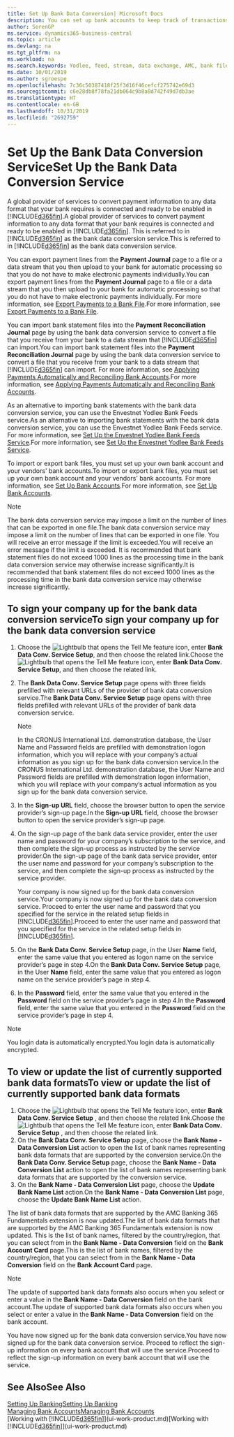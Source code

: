 ```yaml
---
title: Set Up Bank Data Conversion| Microsoft Docs
description: You can set up bank accounts to keep track of transactions and import or export bank feeds, such as Yodlee.
author: SorenGP
ms.service: dynamics365-business-central
ms.topic: article
ms.devlang: na
ms.tgt_pltfrm: na
ms.workload: na
ms.search.keywords: Yodlee, feed, stream, data exchange, AMC, bank file import, bank file export, re-export, bank transfer, AMC, bank data conversion service, funds transfer
ms.date: 10/01/2019
ms.author: sgroespe
ms.openlocfilehash: 7c36c50387418f25f3d16f46cefcf275742e69d3
ms.sourcegitcommit: c6e28db8f78fa21db064c9b8a8d742f49d7db3ae
ms.translationtype: HT
ms.contentlocale: en-GB
ms.lasthandoff: 10/31/2019
ms.locfileid: "2692759"
---
```

# <a name="set-up-the-bank-data-conversion-service"></a><span data-ttu-id="7516c-103">Set Up the Bank Data Conversion Service</span><span class="sxs-lookup"><span data-stu-id="7516c-103">Set Up the Bank Data Conversion Service</span></span>
<span data-ttu-id="7516c-104">A global provider of services to convert payment information to any data format that your bank requires is connected and ready to be enabled in [!INCLUDE[d365fin](includes/d365fin_md.md)].</span><span class="sxs-lookup"><span data-stu-id="7516c-104">A global provider of services to convert payment information to any data format that your bank requires is connected and ready to be enabled in [!INCLUDE[d365fin](includes/d365fin_md.md)].</span></span> <span data-ttu-id="7516c-105">This is referred to in [!INCLUDE[d365fin](includes/d365fin_md.md)] as the bank data conversion service.</span><span class="sxs-lookup"><span data-stu-id="7516c-105">This is referred to in [!INCLUDE[d365fin](includes/d365fin_md.md)] as the bank data conversion service.</span></span>

<span data-ttu-id="7516c-106">You can export payment lines from the **Payment Journal** page to a file or a data stream that you then upload to your bank for automatic processing so that you do not have to make electronic payments individually.</span><span class="sxs-lookup"><span data-stu-id="7516c-106">You can export payment lines from the **Payment Journal** page to a file or a data stream that you then upload to your bank for automatic processing so that you do not have to make electronic payments individually.</span></span> <span data-ttu-id="7516c-107">For more information, see [Export Payments to a Bank File](payables-how-export-payments-bank-file.md).</span><span class="sxs-lookup"><span data-stu-id="7516c-107">For more information, see [Export Payments to a Bank File](payables-how-export-payments-bank-file.md).</span></span>

<span data-ttu-id="7516c-108">You can import bank statement files into the **Payment Reconciliation Journal** page by using the bank data conversion service to convert a file that you receive from your bank to a data stream that [!INCLUDE[d365fin](includes/d365fin_md.md)] can import.</span><span class="sxs-lookup"><span data-stu-id="7516c-108">You can import bank statement files into the **Payment Reconciliation Journal** page by using the bank data conversion service to convert a file that you receive from your bank to a data stream that [!INCLUDE[d365fin](includes/d365fin_md.md)] can import.</span></span> <span data-ttu-id="7516c-109">For more information, see [Applying Payments Automatically and Reconciling Bank Accounts](receivables-apply-payments-auto-reconcile-bank-accounts.md).</span><span class="sxs-lookup"><span data-stu-id="7516c-109">For more information, see [Applying Payments Automatically and Reconciling Bank Accounts](receivables-apply-payments-auto-reconcile-bank-accounts.md).</span></span>

<span data-ttu-id="7516c-110">As an alternative to importing bank statements with the bank data conversion service, you can use the Envestnet Yodlee Bank Feeds service.</span><span class="sxs-lookup"><span data-stu-id="7516c-110">As an alternative to importing bank statements with the bank data conversion service, you can use the Envestnet Yodlee Bank Feeds service.</span></span> <span data-ttu-id="7516c-111">For more information, see [Set Up the Envestnet Yodlee Bank Feeds Service](bank-how-setup-bank-statement-service.md).</span><span class="sxs-lookup"><span data-stu-id="7516c-111">For more information, see [Set Up the Envestnet Yodlee Bank Feeds Service](bank-how-setup-bank-statement-service.md).</span></span>

<span data-ttu-id="7516c-112">To import or export bank files, you must set up your own bank account and your vendors' bank accounts.</span><span class="sxs-lookup"><span data-stu-id="7516c-112">To import or export bank files, you must set up your own bank account and your vendors' bank accounts.</span></span> <span data-ttu-id="7516c-113">For more information, see [Set Up Bank Accounts](bank-how-setup-bank-accounts.md).</span><span class="sxs-lookup"><span data-stu-id="7516c-113">For more information, see [Set Up Bank Accounts](bank-how-setup-bank-accounts.md).</span></span>

> [!NOTE]  
> <span data-ttu-id="7516c-114">The bank data conversion service may impose a limit on the number of lines that can be exported in one file.</span><span class="sxs-lookup"><span data-stu-id="7516c-114">The bank data conversion service may impose a limit on the number of lines that can be exported in one file.</span></span> <span data-ttu-id="7516c-115">You will receive an error message if the limit is exceeded.</span><span class="sxs-lookup"><span data-stu-id="7516c-115">You will receive an error message if the limit is exceeded.</span></span> <span data-ttu-id="7516c-116">It is recommended that bank statement files do not exceed 1000 lines as the processing time in the bank data conversion service may otherwise increase significantly.</span><span class="sxs-lookup"><span data-stu-id="7516c-116">It is recommended that bank statement files do not exceed 1000 lines as the processing time in the bank data conversion service may otherwise increase significantly.</span></span>

## <a name="to-sign-your-company-up-for-the-bank-data-conversion-service"></a><span data-ttu-id="7516c-117">To sign your company up for the bank data conversion service</span><span class="sxs-lookup"><span data-stu-id="7516c-117">To sign your company up for the bank data conversion service</span></span>
1. <span data-ttu-id="7516c-118">Choose the ![Lightbulb that opens the Tell Me feature](media/ui-search/search_small.png "Tell me what you want to do") icon, enter **Bank Data Conv. Service Setup**, and then choose the related link.</span><span class="sxs-lookup"><span data-stu-id="7516c-118">Choose the ![Lightbulb that opens the Tell Me feature](media/ui-search/search_small.png "Tell me what you want to do") icon, enter **Bank Data Conv. Service Setup**, and then choose the related link.</span></span>  
2. <span data-ttu-id="7516c-119">The **Bank Data Conv. Service Setup** page opens with three fields prefilled with relevant URLs of the provider of bank data conversion service.</span><span class="sxs-lookup"><span data-stu-id="7516c-119">The **Bank Data Conv. Service Setup** page opens with three fields prefilled with relevant URLs of the provider of bank data conversion service.</span></span>

    > [!NOTE]  
    >   <span data-ttu-id="7516c-120">In the CRONUS International Ltd. demonstration database, the User Name and Password fields are prefilled with demonstration logon information, which you will replace with your company’s actual information as you sign up for the bank data conversion service.</span><span class="sxs-lookup"><span data-stu-id="7516c-120">In the CRONUS International Ltd. demonstration database, the User Name and Password fields are prefilled with demonstration logon information, which you will replace with your company’s actual information as you sign up for the bank data conversion service.</span></span>
3. <span data-ttu-id="7516c-121">In the **Sign-up URL** field, choose the browser button to open the service provider’s sign-up page.</span><span class="sxs-lookup"><span data-stu-id="7516c-121">In the **Sign-up URL** field, choose the browser button to open the service provider’s sign-up page.</span></span>  
4. <span data-ttu-id="7516c-122">On the sign-up page of the bank data service provider, enter the user name and password for your company’s subscription to the service, and then complete the sign-up process as instructed by the service provider.</span><span class="sxs-lookup"><span data-stu-id="7516c-122">On the sign-up page of the bank data service provider, enter the user name and password for your company’s subscription to the service, and then complete the sign-up process as instructed by the service provider.</span></span>

    <span data-ttu-id="7516c-123">Your company is now signed up for the bank data conversion service.</span><span class="sxs-lookup"><span data-stu-id="7516c-123">Your company is now signed up for the bank data conversion service.</span></span> <span data-ttu-id="7516c-124">Proceed to enter the user name and password that you specified for the service in the related setup fields in [!INCLUDE[d365fin](includes/d365fin_md.md)].</span><span class="sxs-lookup"><span data-stu-id="7516c-124">Proceed to enter the user name and password that you specified for the service in the related setup fields in [!INCLUDE[d365fin](includes/d365fin_md.md)].</span></span>

5. <span data-ttu-id="7516c-125">On the **Bank Data Conv. Service Setup** page, in the User **Name** field, enter the same value that you entered as logon name on the service provider’s page in step 4.</span><span class="sxs-lookup"><span data-stu-id="7516c-125">On the **Bank Data Conv. Service Setup** page, in the User **Name** field, enter the same value that you entered as logon name on the service provider’s page in step 4.</span></span>
6. <span data-ttu-id="7516c-126">In the **Password** field, enter the same value that you entered in the **Password** field on the service provider’s page in step 4.</span><span class="sxs-lookup"><span data-stu-id="7516c-126">In the **Password** field, enter the same value that you entered in the **Password** field on the service provider’s page in step 4.</span></span>

> [!NOTE]  
> <span data-ttu-id="7516c-127">You login data is automatically encrypted.</span><span class="sxs-lookup"><span data-stu-id="7516c-127">You login data is automatically encrypted.</span></span>

## <a name="to-view-or-update-the-list-of-currently-supported-bank-data-formats"></a><span data-ttu-id="7516c-128">To view or update the list of currently supported bank data formats</span><span class="sxs-lookup"><span data-stu-id="7516c-128">To view or update the list of currently supported bank data formats</span></span>
1. <span data-ttu-id="7516c-129">Choose the ![Lightbulb that opens the Tell Me feature](media/ui-search/search_small.png "Tell me what you want to do") icon, enter **Bank Data Conv. Service Setup** , and then choose the related link.</span><span class="sxs-lookup"><span data-stu-id="7516c-129">Choose the ![Lightbulb that opens the Tell Me feature](media/ui-search/search_small.png "Tell me what you want to do") icon, enter **Bank Data Conv. Service Setup** , and then choose the related link.</span></span>
2. <span data-ttu-id="7516c-130">On the **Bank Data Conv. Service Setup** page, choose the **Bank Name - Data Conversion List** action to open the list of bank names representing bank data formats that are supported by the conversion service.</span><span class="sxs-lookup"><span data-stu-id="7516c-130">On the **Bank Data Conv. Service Setup** page, choose the **Bank Name - Data Conversion List** action to open the list of bank names representing bank data formats that are supported by the conversion service.</span></span>
3. <span data-ttu-id="7516c-131">On the **Bank Name - Data Conversion List** page, choose the **Update Bank Name List** action.</span><span class="sxs-lookup"><span data-stu-id="7516c-131">On the **Bank Name - Data Conversion List** page, choose the **Update Bank Name List** action.</span></span>

<span data-ttu-id="7516c-132">The list of bank data formats that are supported by the AMC Banking 365 Fundamentals extension is now updated.</span><span class="sxs-lookup"><span data-stu-id="7516c-132">The list of bank data formats that are supported by the AMC Banking 365 Fundamentals extension is now updated.</span></span> <span data-ttu-id="7516c-133">This is the list of bank names, filtered by the country/region, that you can select from in the **Bank Name - Data Conversion** field on the **Bank Account Card** page.</span><span class="sxs-lookup"><span data-stu-id="7516c-133">This is the list of bank names, filtered by the country/region, that you can select from in the **Bank Name - Data Conversion** field on the **Bank Account Card** page.</span></span>

> [!NOTE]  
>   <span data-ttu-id="7516c-134">The update of supported bank data formats also occurs when you select or enter a value in the **Bank Name - Data Conversion** field on the bank account.</span><span class="sxs-lookup"><span data-stu-id="7516c-134">The update of supported bank data formats also occurs when you select or enter a value in the **Bank Name - Data Conversion** field on the bank account.</span></span>

<span data-ttu-id="7516c-135">You have now signed up for the bank data conversion service.</span><span class="sxs-lookup"><span data-stu-id="7516c-135">You have now signed up for the bank data conversion service.</span></span> <span data-ttu-id="7516c-136">Proceed to reflect the sign-up information on every bank account that will use the service.</span><span class="sxs-lookup"><span data-stu-id="7516c-136">Proceed to reflect the sign-up information on every bank account that will use the service.</span></span>

## <a name="see-also"></a><span data-ttu-id="7516c-137">See Also</span><span class="sxs-lookup"><span data-stu-id="7516c-137">See Also</span></span>
[<span data-ttu-id="7516c-138">Setting Up Banking</span><span class="sxs-lookup"><span data-stu-id="7516c-138">Setting Up Banking</span></span>](bank-setup-banking.md)  
[<span data-ttu-id="7516c-139">Managing Bank Accounts</span><span class="sxs-lookup"><span data-stu-id="7516c-139">Managing Bank Accounts</span></span>](bank-manage-bank-accounts.md)  
<span data-ttu-id="7516c-140">[Working with [!INCLUDE[d365fin](includes/d365fin_md.md)]](ui-work-product.md)</span><span class="sxs-lookup"><span data-stu-id="7516c-140">[Working with [!INCLUDE[d365fin](includes/d365fin_md.md)]](ui-work-product.md)</span></span>
